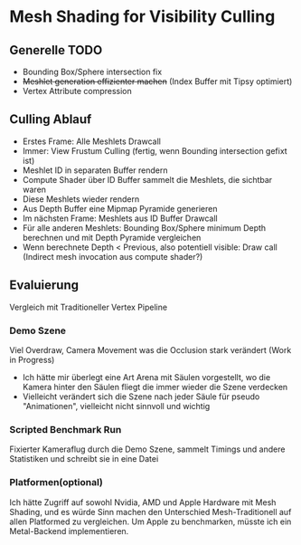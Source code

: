 # Mesh Shading for Visibility Culling

## Generelle TODO
- Bounding Box/Sphere intersection fix
- ~~Meshlet generation effizienter machen~~ (Index Buffer mit Tipsy optimiert)
- Vertex Attribute compression

## Culling Ablauf

- Erstes Frame: Alle Meshlets Drawcall
- Immer: View Frustum Culling (fertig, wenn Bounding intersection gefixt ist)
- Meshlet ID in separaten Buffer rendern
- Compute Shader über ID Buffer sammelt die Meshlets, die sichtbar waren
- Diese Meshlets wieder rendern
- Aus Depth Buffer eine Mipmap Pyramide generieren
- Im nächsten Frame: Meshlets aus ID Buffer Drawcall
- Für alle anderen Meshlets: Bounding Box/Sphere minimum Depth berechnen und mit Depth Pyramide vergleichen
- Wenn berechnete Depth < Previous, also potentiell visible: Draw call (Indirect mesh invocation aus compute shader?)

## Evaluierung
Vergleich mit Traditioneller Vertex Pipeline
### Demo Szene
Viel Overdraw, Camera Movement was die Occlusion stark verändert (Work in Progress)
- Ich hätte mir überlegt eine Art Arena mit Säulen vorgestellt, wo die Kamera hinter den Säulen fliegt die immer wieder die Szene verdecken
- Vielleicht verändert sich die Szene nach jeder Säule für pseudo "Animationen", vielleicht nicht sinnvoll und wichtig
### Scripted Benchmark Run
Fixierter Kameraflug durch die Demo Szene, sammelt Timings und andere Statistiken und schreibt sie in eine Datei
### Platformen(optional)
Ich hätte Zugriff auf sowohl Nvidia, AMD und Apple Hardware mit Mesh Shading, und es würde Sinn machen den Unterschied Mesh-Traditionell auf allen Platformed zu vergleichen. Um Apple zu benchmarken, müsste ich ein Metal-Backend implementieren.